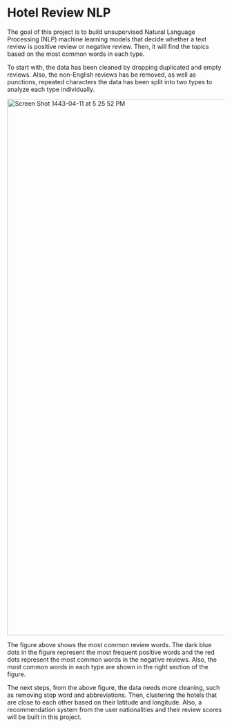 # Hotel Review NLP 
The goal of this project is to build unsupervised Natural Language Processing (NLP) machine learning models that decide whether a text review
is positive review or negative review. Then, it will find the topics based on the most common words in each type.

To start with, the data has been cleaned by dropping duplicated and empty reviews. Also, the non-English reviews has be removed, as well as punctions, 
repeated characters  the data has been split into two types to analyze each type individually.

<img width="1242" alt="Screen Shot 1443-04-11 at 5 25 52 PM" src="https://user-images.githubusercontent.com/90555117/142011537-2d86e3dc-9792-4008-adee-df90bf824c91.png">
 
The figure above shows the most common review words. The dark blue dots in the figure represent the most frequent positive words and the red dots 
represent the most common words in the negative reviews. Also, the most common words in each type are shown in the right section of the figure.

The next steps, from the above figure, the data needs more cleaning, such as removing stop word and abbreviations. Then, clustering the hotels that are 
close to each other based on their latitude and longitude. Also, a recommendation system from the user nationalities and their review scores will be built in this project.
